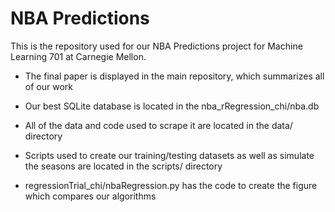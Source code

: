 NBA Predictions 
===============

This is the repository used for our NBA Predictions project for Machine Learning 701 at Carnegie Mellon. 

- The final paper is displayed in the main repository, which summarizes all of our work 

- Our best SQLite database is located in the nba_rRegression_chi/nba.db

- All of the data and code used to scrape it are located in the data/ directory

- Scripts used to create our training/testing datasets as well as simulate the seasons are located in the scripts/ directory

- regressionTrial_chi/nbaRegression.py has the code to create the figure which compares our algorithms 